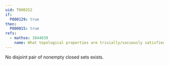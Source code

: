 ```yaml
---
uid: T000252
if:
  P000129: true
then:
  P000015: true
refs:
  - mathse: 3844039
    name: What topological properties are trivially/vacuously satisfied by any indiscrete space?
---
```


No disjoint pair of nonempty closed sets exists.

